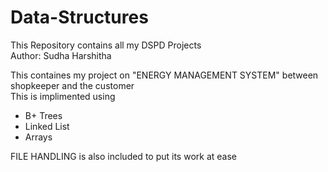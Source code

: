 # Data-Structures
This Repository contains all my DSPD Projects
<br>
Author: Sudha Harshitha
<br>
<p>
  This containes my project on "ENERGY MANAGEMENT SYSTEM" between shopkeeper and the customer
  <br>
  This is implimented using
  <ul>
    <li> B+ Trees </li>
    <li> Linked List </li>
    <li> Arrays </li>
  </ul>
  FILE HANDLING is also included to put its work at ease
</p>
